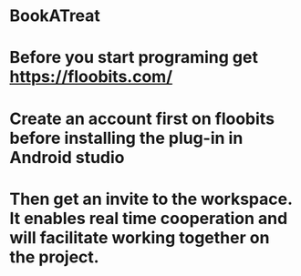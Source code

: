 # BookATreat
# Before you start programing get https://floobits.com/
# Create an account first on floobits before installing the plug-in in Android studio
# Then get an invite to the workspace. It enables real time cooperation and will facilitate working together on the project.

